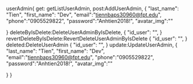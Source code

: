userAdmin{
get: getListUserAdmin,
post:AddUserAdmin,
{
"last_name": "Tien",
"first_name": "Dev",
"email":"tiennbaps30960@fpt.edu",
"phone":"0905529822",
"password":"Anhtien2018!",
"avatar_img":""

}
deleteByIsDelete:DeleteUserAdminByIsDelete,
{
"id_user": "",
}
revertDeleteByIsDelete:RevertDeleteUserAdminByIsDelete
{
"id_user": "",
}
deleted:DeleteUserAdmin
{
"id_user": "",
}
update:UpdateUserAdmin,
{
"last_name": "Tien",
"first_name": "Dev",
"email":"tiennbaps30960@fpt.edu",
"phone":"0905529822",
"password":"Anhtien2018!",
"avatar_img":""

}
}
